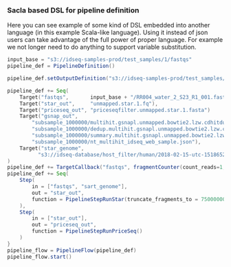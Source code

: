 ### Sacla based DSL for pipeline definition
Here you can see example of some kind of DSL embedded into another language (in this example
Scala-like language). Using it instead of json users can take advantage of the full power 
of proper language. For example we not longer need to do anything to support variable substitution.
```scala
input_base = "s3://idseq-samples-prod/test_samples/1/fastqs"
pipeline_def = PipelineDefinition()

pipeline_def.setOutputDefinition("s3://idseq-samples-prod/test_samples/1/results")

pipeline_def += Seq(
    Target("fastqs",       input_base + "/RR004_water_2_S23_R1_001.fastq.gz"),
    Target("star_out",     "unmapped.star.1.fq"),
    Target("priceseq_out", "priceseqfilter.unmapped.star.1.fasta")
    Target("gsnap_out",
        "subsample_1000000/multihit.gsnapl.unmapped.bowtie2.lzw.cdhitdup.priceseqfilter.unmapped.star.m8",
        "subsample_1000000/dedup.multihit.gsnapl.unmapped.bowtie2.lzw.cdhitdup.priceseqfilter.unmapped.star.m8",
        "subsample_1000000/summary.multihit.gsnapl.unmapped.bowtie2.lzw.cdhitdup.priceseqfilter.unmapped.star.tab",
        "subsample_1000000/nt_multihit_idseq_web_sample.json"),
    Target("star_genome",
          "s3://idseq-database/host_filter/human/2018-02-15-utc-1518652800-unixtime__2018-02-15-utc-1518652800-unixtime/STAR_genome.tar")
)
pipeline_def += TargetCallback("fastqs", fragmentCounter(count_reads=1, max_fragments=1024))
pipeline_def += Seq(
    Step(
        in = ["fastqs", "sart_genome"],
        out = "star_out",
        function = PipelineStepRunStar(truncate_fragments_to = 75000000)
    ),
    Step(
        in = ["star_out"],
        out = "priceseq_out",
        function = PipelineStepRunPriceSeq()
    )
}
pipeline_flow = PipelineFlow(pipeline_def)
pipeline_flow.start()
```
